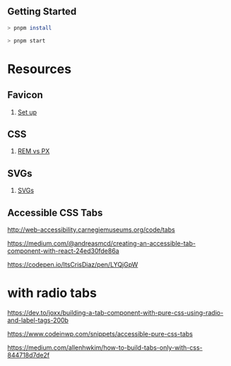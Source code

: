 ## Getting Started

```bash
> pnpm install

> pnpm start
```

# Resources
## Favicon
1. [Set up](https://evilmartians.com/chronicles/how-to-favicon-in-2021-six-files-that-fit-most-needs)

## CSS
1. [REM vs PX](https://www.joshwcomeau.com/css/surprising-truth-about-pixels-and-accessibility)

## SVGs
1. [SVGs](https://kurtextrem.de/posts/svg-in-js#performance-vs-time-to-load-to-inline-or-not-to-inline)

## Accessible CSS Tabs
http://web-accessibility.carnegiemuseums.org/code/tabs

https://medium.com/@andreasmcd/creating-an-accessible-tab-component-with-react-24ed30fde86a

https://codepen.io/ItsCrisDiaz/pen/LYQjGpW

# with radio tabs
https://dev.to/joxx/building-a-tab-component-with-pure-css-using-radio-and-label-tags-200b

https://www.codeinwp.com/snippets/accessible-pure-css-tabs

https://medium.com/allenhwkim/how-to-build-tabs-only-with-css-844718d7de2f
